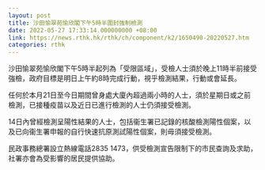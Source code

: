 ```yaml
---
layout: post
title: 沙田愉翠苑愉欣閣下午5時半圍封強制檢測
date: 2022-05-27 17:33:14.000000000 +08:00
link: https://news.rthk.hk/rthk/ch/component/k2/1650490-20220527.htm
categories: rthk
---
```


沙田愉翠苑愉欣閣下午5時半起列為「受限區域」，受檢人士須於晚上11時半前接受強檢，政府目標是明日上午約8時完成行動，視乎檢測結果，行動或會延長。

任何於本月21日至今日期間曾身處大廈內超過兩小時的人士，須於星期日或之前檢測，已接種疫苗以及近日已進行檢測的人士仍須接受檢測。

14日內曾經檢測呈陽性結果的人士，包括衞生署已記錄的核酸檢測陽性個案，以及已向衞生署申報的自行快速抗原測試陽性個案，則毋須接受檢測。
 
民政事務總署設立熱線電話2835 1473，供受檢測宣告限制下的市民查詢及求助，社署亦會為受影響的居民提供協助。
